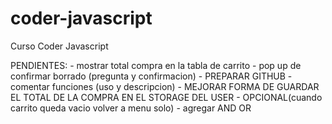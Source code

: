 # coder-javascript
Curso Coder Javascript

PENDIENTES:
    -   mostrar total compra en la tabla de carrito
    -   pop up de confirmar borrado (pregunta y confirmacion)
    -   PREPARAR GITHUB
    -   comentar funciones (uso y descripcion)
    -   MEJORAR FORMA DE GUARDAR EL TOTAL DE LA COMPRA EN EL STORAGE DEL USER
    -   OPCIONAL(cuando carrito queda vacio volver a menu solo)
    -   agregar AND OR
